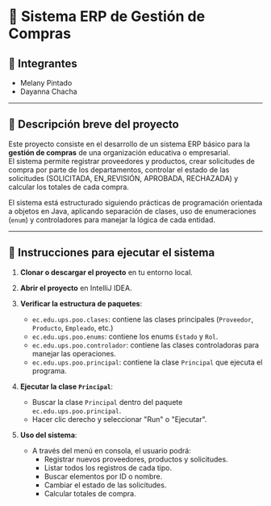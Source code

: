 # 🛒 Sistema ERP de Gestión de Compras

## 👥 Integrantes

- Melany Pintado
- Dayanna Chacha

---

## 📝 Descripción breve del proyecto

Este proyecto consiste en el desarrollo de un sistema ERP básico para la **gestión de compras** de una organización educativa o empresarial.  
El sistema permite registrar proveedores y productos, crear solicitudes de compra por parte de los departamentos, controlar el estado de las solicitudes (SOLICITADA, EN_REVISIÓN, APROBADA, RECHAZADA) y calcular los totales de cada compra.

El sistema está estructurado siguiendo  prácticas de programación orientada a objetos en Java, aplicando separación de clases, uso de enumeraciones (`enum`) y controladores para manejar la lógica de cada entidad.

---

## 🚀 Instrucciones para ejecutar el sistema

1. **Clonar o descargar el proyecto** en tu entorno local.

2. **Abrir el proyecto** en IntelliJ IDEA.

3. **Verificar la estructura de paquetes**:
   - `ec.edu.ups.poo.clases`: contiene las clases principales (`Proveedor`, `Producto`, `Empleado`, etc.)
   - `ec.edu.ups.poo.enums`: contiene los enums `Estado` y `Rol`.
   - `ec.edu.ups.poo.controlador`: contiene las clases controladoras para manejar las operaciones.
   - `ec.edu.ups.poo.principal`: contiene la clase `Principal` que ejecuta el programa.

4. **Ejecutar la clase `Principal`**:
   - Buscar la clase `Principal` dentro del paquete `ec.edu.ups.poo.principal`.
   - Hacer clic derecho y seleccionar "Run" o "Ejecutar".

5. **Uso del sistema**:
   - A través del menú en consola, el usuario podrá:
     - Registrar nuevos proveedores, productos y solicitudes.
     - Listar todos los registros de cada tipo.
     - Buscar elementos por ID o nombre.
     - Cambiar el estado de las solicitudes.
     - Calcular totales de compra.
